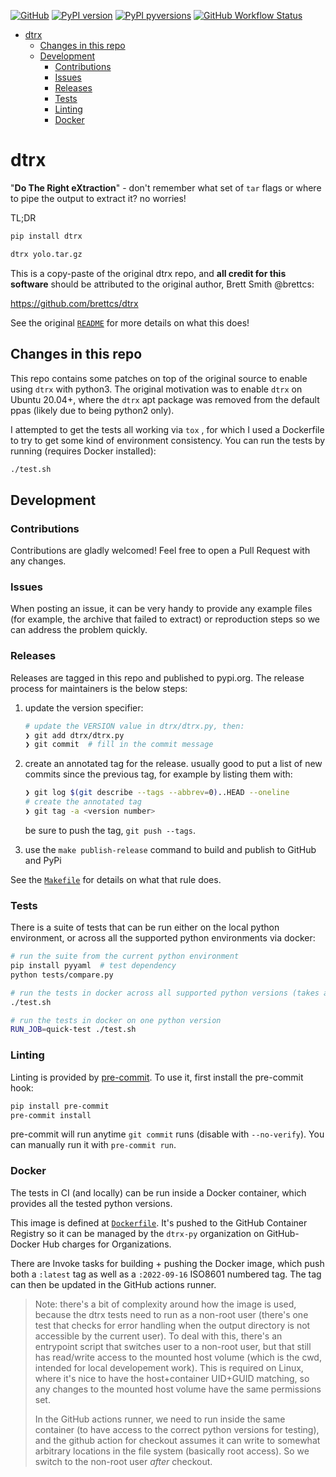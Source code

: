 [![GitHub](https://img.shields.io/badge/GitHub-dtrx--py/dtrx-8da0cb?style=for-the-badge&logo=github)](https://github.com/dtrx-py/dtrx)
[![PyPI
version](https://img.shields.io/pypi/v/dtrx.svg?style=for-the-badge&logo=PyPi&logoColor=white)](https://pypi.org/project/dtrx/)
[![PyPI
pyversions](https://img.shields.io/pypi/pyversions/dtrx.svg?style=for-the-badge&logo=python&logoColor=white&color=ff69b4)](https://pypi.python.org/pypi/dtrx/)
[![GitHub Workflow Status](https://img.shields.io/github/workflow/status/dtrx-py/dtrx/main-ci/master?logo=github-actions&logoColor=white&style=for-the-badge)](https://github.com/dtrx-py/dtrx/actions)

<!-- toc -->

- [dtrx](#dtrx)
  - [Changes in this repo](#changes-in-this-repo)
  - [Development](#development)
    - [Contributions](#contributions)
    - [Issues](#issues)
    - [Releases](#releases)
    - [Tests](#tests)
    - [Linting](#linting)
    - [Docker](#docker)

<!-- tocstop -->

# dtrx

"**Do The Right eXtraction**" - don't remember what set of `tar` flags or where
to pipe the output to extract it? no worries!

TL;DR

```bash
pip install dtrx

dtrx yolo.tar.gz
```

This is a copy-paste of the original dtrx repo, and **all credit for this
software** should be attributed to the original author, Brett Smith @brettcs:

https://github.com/brettcs/dtrx

See the original [`README`](README) for more details on what this does!

## Changes in this repo

This repo contains some patches on top of the original source to enable using
`dtrx` with python3. The original motivation was to enable `dtrx` on Ubuntu
20.04+, where the `dtrx` apt package was removed from the default ppas (likely
due to being python2 only).

I attempted to get the tests all working via `tox` , for which I used a
Dockerfile to try to get some kind of environment consistency. You can run the
tests by running (requires Docker installed):

```bash
./test.sh
```

## Development

### Contributions

Contributions are gladly welcomed! Feel free to open a Pull Request with any
changes.

### Issues

When posting an issue, it can be very handy to provide any example files (for
example, the archive that failed to extract) or reproduction steps so we can
address the problem quickly.

### Releases

Releases are tagged in this repo and published to pypi.org. The release process
for maintainers is the below steps:

1. update the version specifier:

   ```bash
   # update the VERSION value in dtrx/dtrx.py, then:
   ❯ git add dtrx/dtrx.py
   ❯ git commit  # fill in the commit message
   ```

2. create an annotated tag for the release. usually good to put a list of new
   commits since the previous tag, for example by listing them with:

   ```bash
   ❯ git log $(git describe --tags --abbrev=0)..HEAD --oneline
   # create the annotated tag
   ❯ git tag -a <version number>
   ```

   be sure to push the tag, `git push --tags`.

3. use the `make publish-release` command to build and publish to GitHub and
   PyPi

See the [`Makefile`](Makefile) for details on what that rule does.

### Tests

There is a suite of tests that can be run either on the local python
environment, or across all the supported python environments via docker:

```bash
# run the suite from the current python environment
pip install pyyaml  # test dependency
python tests/compare.py

# run the tests in docker across all supported python versions (takes a while)
./test.sh

# run the tests in docker on one python version
RUN_JOB=quick-test ./test.sh
```

### Linting

Linting is provided by [pre-commit](pre-commit.com). To use it, first install
the pre-commit hook:

```bash
pip install pre-commit
pre-commit install
```

pre-commit will run anytime `git commit` runs (disable with `--no-verify`). You
can manually run it with `pre-commit run`.

### Docker

The tests in CI (and locally) can be run inside a Docker container, which
provides all the tested python versions.

This image is defined at [`Dockerfile`](Dockerfile). It's pushed to the GitHub
Container Registry so it can be managed by the `dtrx-py` organization on GitHub-
Docker Hub charges for Organizations.

There are Invoke tasks for building + pushing the Docker image, which push both
a `:latest` tag as well as a `:2022-09-16` ISO8601 numbered tag. The tag can
then be updated in the GitHub actions runner.

> Note: there's a bit of complexity around how the image is used, because the
> dtrx tests need to run as a non-root user (there's one test that checks for
> error handling when the output directory is not accessible by the current
> user). To deal with this, there's an entrypoint script that switches user to a
> non-root user, but that still has read/write access to the mounted host volume
> (which is the cwd, intended for local developement work). This is required on
> Linux, where it's nice to have the host+container UID+GUID matching, so any
> changes to the mounted host volume have the same permissions set.
>
> In the GitHub actions runner, we need to run inside the same container (to
> have access to the correct python versions for testing), and the github action
> for checkout assumes it can write to somewhat arbitrary locations in the file
> system (basically root access). So we switch to the non-root user _after_
> checkout.
